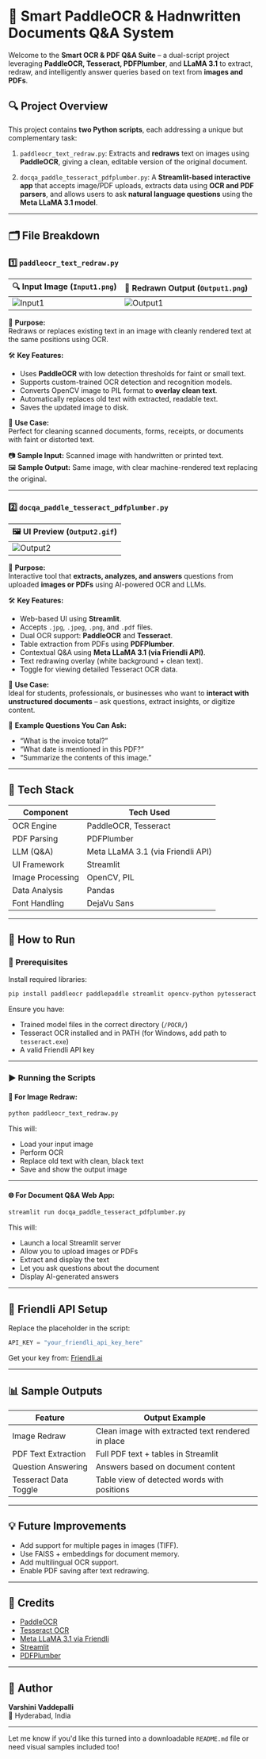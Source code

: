 # 🧠 Smart PaddleOCR & Hadnwritten Documents Q&A System

Welcome to the **Smart OCR & PDF Q&A Suite** – a dual-script project leveraging **PaddleOCR, Tesseract, PDFPlumber**, and **LLaMA 3.1** to extract, redraw, and intelligently answer queries based on text from **images and PDFs**.

## 🔍 Project Overview

This project contains **two Python scripts**, each addressing a unique but complementary task:

1. `paddleocr_text_redraw.py`: Extracts and **redraws** text on images using **PaddleOCR**, giving a clean, editable version of the original document.

2. `docqa_paddle_tesseract_pdfplumber.py`: A **Streamlit-based interactive app** that accepts image/PDF uploads, extracts data using **OCR and PDF parsers**, and allows users to ask **natural language questions** using the **Meta LLaMA 3.1 model**.

---

## 🗂️ File Breakdown

### 1️⃣ `paddleocr_text_redraw.py`

| 🔍 Input Image (`Input1.png`) | 🎨 Redrawn Output (`Output1.png`) |
|------------------------------|-----------------------------------|
| ![Input1](input/Input1.png)  | ![Output1](output/Output1.png)    |

📌 **Purpose:**  
Redraws or replaces existing text in an image with cleanly rendered text at the same positions using OCR.

🛠 **Key Features:**
- Uses **PaddleOCR** with low detection thresholds for faint or small text.
- Supports custom-trained OCR detection and recognition models.
- Converts OpenCV image to PIL format to **overlay clean text**.
- Automatically replaces old text with extracted, readable text.
- Saves the updated image to disk.

🧪 **Use Case:**  
Perfect for cleaning scanned documents, forms, receipts, or documents with faint or distorted text.

📷 **Sample Input:** Scanned image with handwritten or printed text.  
🖼 **Sample Output:** Same image, with clear machine-rendered text replacing the original.

---

### 2️⃣ `docqa_paddle_tesseract_pdfplumber.py`

| 🖼 UI Preview (`Output2.gif`) |
|------------------------------|
| ![Output2](output/Output2.gif) |

📌 **Purpose:**  
Interactive tool that **extracts, analyzes, and answers** questions from uploaded **images or PDFs** using AI-powered OCR and LLMs.

🛠 **Key Features:**
- Web-based UI using **Streamlit**.
- Accepts `.jpg`, `.jpeg`, `.png`, and `.pdf` files.
- Dual OCR support: **PaddleOCR** and **Tesseract**.
- Table extraction from PDFs using **PDFPlumber**.
- Contextual Q&A using **Meta LLaMA 3.1 (via Friendli API)**.
- Text redrawing overlay (white background + clean text).
- Toggle for viewing detailed Tesseract OCR data.

🧪 **Use Case:**  
Ideal for students, professionals, or businesses who want to **interact with unstructured documents** – ask questions, extract insights, or digitize content.

💬 **Example Questions You Can Ask:**
- “What is the invoice total?”
- “What date is mentioned in this PDF?”
- “Summarize the contents of this image.”

---

## 🧱 Tech Stack

| Component          | Tech Used                          |
|-------------------|------------------------------------|
| OCR Engine         | PaddleOCR, Tesseract               |
| PDF Parsing        | PDFPlumber                         |
| LLM (Q&A)          | Meta LLaMA 3.1 (via Friendli API)  |
| UI Framework       | Streamlit                          |
| Image Processing   | OpenCV, PIL                        |
| Data Analysis      | Pandas                             |
| Font Handling      | DejaVu Sans                        |

---

## 🚀 How to Run

### 📌 Prerequisites

Install required libraries:
```bash
pip install paddleocr paddlepaddle streamlit opencv-python pytesseract pdfplumber pandas Pillow requests
```

Ensure you have:
- Trained model files in the correct directory (`/POCR/`)
- Tesseract OCR installed and in PATH (for Windows, add path to `tesseract.exe`)
- A valid Friendli API key

---

### ▶️ Running the Scripts

#### 🔁 For Image Redraw:
```bash
python paddleocr_text_redraw.py
```

This will:
- Load your input image
- Perform OCR
- Replace old text with clean, black text
- Save and show the output image

---

#### 🌐 For Document Q&A Web App:
```bash
streamlit run docqa_paddle_tesseract_pdfplumber.py
```

This will:
- Launch a local Streamlit server
- Allow you to upload images or PDFs
- Extract and display the text
- Let you ask questions about the document
- Display AI-generated answers

---

## 🔐 Friendli API Setup

Replace the placeholder in the script:
```python
API_KEY = "your_friendli_api_key_here"
```

Get your key from: [Friendli.ai](https://www.friendli.ai/)

---

## 📊 Sample Outputs

| Feature               | Output Example                                     |
|-----------------------|----------------------------------------------------|
| Image Redraw          | Clean image with extracted text rendered in place |
| PDF Text Extraction   | Full PDF text + tables in Streamlit                |
| Question Answering    | Answers based on document content                  |
| Tesseract Data Toggle | Table view of detected words with positions        |

---

## 💡 Future Improvements

- Add support for multiple pages in images (TIFF).
- Use FAISS + embeddings for document memory.
- Add multilingual OCR support.
- Enable PDF saving after text redrawing.

---

## 🙌 Credits

- [PaddleOCR](https://github.com/PaddlePaddle/PaddleOCR)
- [Tesseract OCR](https://github.com/tesseract-ocr/tesseract)
- [Meta LLaMA 3.1 via Friendli](https://friendli.ai/)
- [Streamlit](https://streamlit.io/)
- [PDFPlumber](https://github.com/jsvine/pdfplumber)

---

## 🧠 Author

**Varshini Vaddepalli**    
📍 Hyderabad, India

---

Let me know if you'd like this turned into a downloadable `README.md` file or need visual samples included too!
